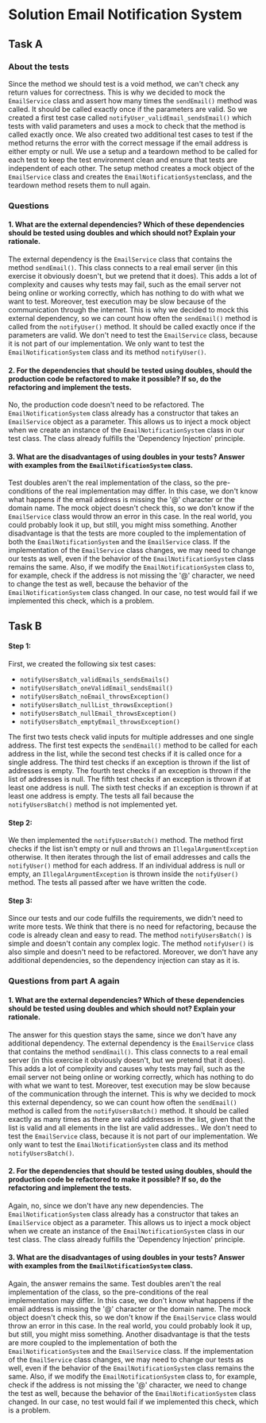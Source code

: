 # Solution Email Notification System

## Task A
### About the tests
Since the method we should test is a void method, we can't check any return values for correctness. This is why we decided to mock the `EmailService` class and assert how many times the `sendEmail()` method was called. It should be called exactly once if the parameters are valid.
So we created a first test case called `notifyUser_validEmail_sendsEmail()` which tests with valid parameters and uses a mock to check that the method is called exactly once.
We also created two additional test cases to test if the method returns the error with the correct message if the email address is either empty or null.
We use a setup and a teardown method to be called for each test to keep the test environment clean and ensure that tests are independent of each other. The setup method creates a mock object of the `EmailService` class and creates the `EmailNotificationSystem`class, and the teardown method resets them to null again.
### Questions
#### 1. What are the external dependencies? Which of these dependencies should be tested using doubles and which should not? Explain your rationale.
The external dependency is the `EmailService` class that contains the method `sendEmail()`. This class connects to a real email server (in this exercise it obviously doesn't, but we pretend that it does). This adds a lot of complexity and causes why tests may fail, such as the email server not being online or working correctly, which has nothing to do with what we want to test. Moreover, test execution may be slow because of the communication through the internet.
This is why we decided to mock this external dependency, so we can count how often the `sendEmail()` method is called from the `notifyUser()` method. It should be called exactly once if the parameters are valid. We don't need to test the `EmailService` class, because it is not part of our implementation. We only want to test the `EmailNotificationSystem` class and its method `notifyUser()`.

#### 2. For the dependencies that should be tested using doubles, should the production code be refactored to make it possible? If so, do the refactoring and implement the tests.
No, the production code doesn't need to be refactored. The `EmailNotificationSystem` class already has a constructor that takes an `EmailService` object as a parameter. This allows us to inject a mock object when we create an instance of the `EmailNotificationSystem` class in our test class. The class already fulfills the 'Dependency Injection' principle.

#### 3. What are the disadvantages of using doubles in your tests? Answer with examples from the `EmailNotificationSystem` class.
Test doubles aren't the real implementation of the class, so the pre-conditions of the real implementation may differ. In this case, we don't know what happens if the email address is missing the '@' character or the domain name. The mock object doesn't check this, so we don't know if the `EmailService` class would throw an error in this case. In the real world, you could probably look it up, but still, you might miss something.
Another disadvantage is that the tests are more coupled to the implementation of both the `EmailNotificationSystem` and the `EmailService` class. If the implementation of the `EmailService` class changes, we may need to change our tests as well, even if the behavior of the `EmailNotificationSystem` class remains the same. Also, if we modify the `EmailNotificationSystem` class to, for example, check if the address is not missing the '@' character, we need to change the test as well, because the behavior of the `EmailNotificationSystem` class changed. In our case, no test would fail if we implemented this check, which is a problem.

## Task B
#### Step 1:
First, we created the following six test cases:
- `notifyUsersBatch_validEmails_sendsEmails()`
- `notifyUsersBatch_oneValidEmail_sendsEmail()`
- `notifyUsersBatch_noEmail_throwsException()`
- `notifyUsersBatch_nullList_throwsException()`
- `notifyUsersBatch_nullEmail_throwsException()`
- `notifyUsersBatch_emptyEmail_throwsException()`

The first two tests check valid inputs for multiple addresses and one single address. The first test expects the `sendEmail()` method to be called for each address in the list, while the second test checks if it is called once for a single address.
The third test checks if an exception is thrown if the list of addresses is empty.
The fourth test checks if an exception is thrown if the list of addresses is null.
The fifth test checks if an exception is thrown if at least one address is null.
The sixth test checks if an exception is thrown if at least one address is empty.
The tests all fail because the `notifyUsersBatch()` method is not implemented yet.

#### Step 2:
We then implemented the `notifyUsersBatch()` method. The method first checks if the list isn't empty or null and throws an `IllegalArgumentException` otherwise. It then iterates through the list of email addresses and calls the `notifyUser()` method for each address. If an individual address is null or empty, an `IllegalArgumentException` is thrown inside the `notifyUser()` method.
The tests all passed after we have written the code.

#### Step 3:
Since our tests and our code fulfills the requirements, we didn't need to write more tests.
We think that there is no need for refactoring, because the code is already clean and easy to read. The method `notifyUsersBatch()` is simple and doesn't contain any complex logic. The method `notifyUser()` is also simple and doesn't need to be refactored. Moreover, we don't have any additional dependencies, so the dependency injection can stay as it is.

### Questions from part A again
#### 1. What are the external dependencies? Which of these dependencies should be tested using doubles and which should not? Explain your rationale.
The answer for this question stays the same, since we don't have any additional dependency. The external dependency is the `EmailService` class that contains the method `sendEmail()`. This class connects to a real email server (in this exercise it obviously doesn't, but we pretend that it does). This adds a lot of complexity and causes why tests may fail, such as the email server not being online or working correctly, which has nothing to do with what we want to test. Moreover, test execution may be slow because of the communication through the internet.
This is why we decided to mock this external dependency, so we can count how often the `sendEmail()` method is called from the `notifyUsersBatch()` method. It should be called exactly as many times as there are valid addresses in the list, given that the list is valid and all elements in the list are valid addresses.. We don't need to test the `EmailService` class, because it is not part of our implementation. We only want to test the `EmailNotificationSystem` class and its method `notifyUsersBatch()`.
#### 2. For the dependencies that should be tested using doubles, should the production code be refactored to make it possible? If so, do the refactoring and implement the tests.
Again, no, since we don't have any new dependencies. The `EmailNotificationSystem` class already has a constructor that takes an `EmailService` object as a parameter. This allows us to inject a mock object when we create an instance of the `EmailNotificationSystem` class in our test class. The class already fulfills the 'Dependency Injection' principle.
#### 3. What are the disadvantages of using doubles in your tests? Answer with examples from the `EmailNotificationSystem` class.
Again, the answer remains the same. Test doubles aren't the real implementation of the class, so the pre-conditions of the real implementation may differ. In this case, we don't know what happens if the email address is missing the '@' character or the domain name. The mock object doesn't check this, so we don't know if the `EmailService` class would throw an error in this case. In the real world, you could probably look it up, but still, you might miss something.
Another disadvantage is that the tests are more coupled to the implementation of both the `EmailNotificationSystem` and the `EmailService` class. If the implementation of the `EmailService` class changes, we may need to change our tests as well, even if the behavior of the `EmailNotificationSystem` class remains the same. Also, if we modify the `EmailNotificationSystem` class to, for example, check if the address is not missing the '@' character, we need to change the test as well, because the behavior of the `EmailNotificationSystem` class changed. In our case, no test would fail if we implemented this check, which is a problem.